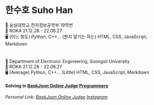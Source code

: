 # 한수호 Suho Han  


🏫 숭실대학교 전자정보공학부 19학번  
💂 ROKA 21.12.28 - 22.06.27  
🖥️ (어느 정도) Python, C++... (뭔지 알기는 하는) HTML, CSS, JavaScript, Markdown
#


🏫 Department of Electronic Engineering, Soongsil University  
💂 ROKA 21.12.28 - 22.06.27  
🖥️ (Average) Python, C++... (Little) HTML, CSS, JavaScript, Markdown

#### Solving in [BaekJoon Online Judge](https://www.acmicpc.net/) [Programmers](https://www.programmers.co.kr)


###### Personal Link: [BaekJoon Online Judge](https://www.acmicpc.net/user/hansuho36eie) [Instagram](https://www.instagram.com/suho_hn)
